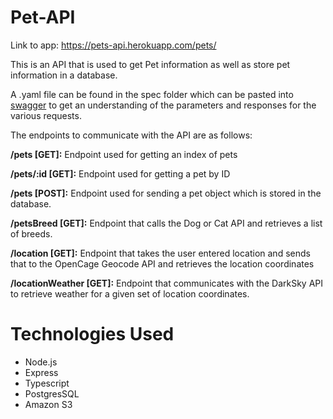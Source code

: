 # Pet-API

Link to app: https://pets-api.herokuapp.com/pets/

This is an API that is used to get Pet information as well as store pet information in a database. 

A .yaml file can be found in the spec folder which can be pasted into [swagger](http://editor.swagger.io/) to get an understanding of the parameters and responses for the various requests. 

The endpoints to communicate with the API are as follows:

**/pets [GET]:** Endpoint used for getting an index of pets

**/pets/:id [GET]:** Endpoint used for getting a pet by ID

**/pets [POST]:**  Endpoint used for sending a pet object which is stored in the database.

**/petsBreed [GET]:** Endpoint that calls the Dog or Cat API and retrieves a list of breeds. 

**/location [GET]:** Endpoint that takes the user entered location and sends that to the OpenCage Geocode API and retrieves the location coordinates

**/locationWeather [GET]:** Endpoint that communicates with the DarkSky API to retrieve weather for a given set of location coordinates. 

# Technologies Used 

- Node.js
- Express
- Typescript 
- PostgresSQL
- Amazon S3

